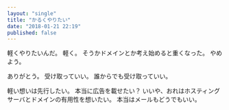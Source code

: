 ```yaml
---
layout: "single"
title: "かるくやりたい"
date: "2018-01-21 22:19"
published: false
---
```


軽くやりたいんだ。
軽く。
そうかドメインとか考え始めると重くなった。
やめよう。

ありがとう。
受け取っていい。
誰からでも受け取っていい。

軽い想いは先行したい。
本当に広告を載せたい？
いいや、おれはホスティングサーバとドメインの有用性を想いたい。
本当はメールもどうでもいい。
